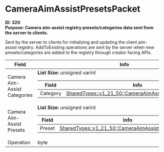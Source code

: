 # CameraAimAssistPresetsPacket

**ID: 320**  
**Purpose: Camera aim-assist registry presets/categories data sent from the server to clients.**  

Sent by the server to clients for initializing and updating the client aim-assist registry. AddToExisting operations are sent by the server when new presets/categories are added to the registry through creator facing APIs.

<table><thead><tr><th>Field</th><th>Info</th></tr></thead><tbody>
<tr><td>Camera Aim-Assist Categories</td><td><b>List Size:</b> unsigned varint
  <table><thead><tr><th>Field</th><th>Info</th></tr></thead><tbody>
  <tr><td>Category</td><td><a href="../types/SharedTypes_v1_21_50_CameraAimAssistCategoryDefinition.md">SharedTypes::v1_21_50::CameraAimAssistCategoryDefinition</a></td></tr>
  </tbody></table></td></tr>
<tr><td>Camera Aim-Assist Presets</td><td><b>List Size:</b> unsigned varint
  <table><thead><tr><th>Field</th><th>Info</th></tr></thead><tbody>
  <tr><td>Preset</td><td><a href="../types/SharedTypes_v1_21_50_CameraAimAssistPresetDefinition.md">SharedTypes::v1_21_50::CameraAimAssistPresetDefinition</a></td></tr>
  </tbody></table></td></tr>
<tr><td>Operation</td><td>byte</td></tr>
</tbody></table>